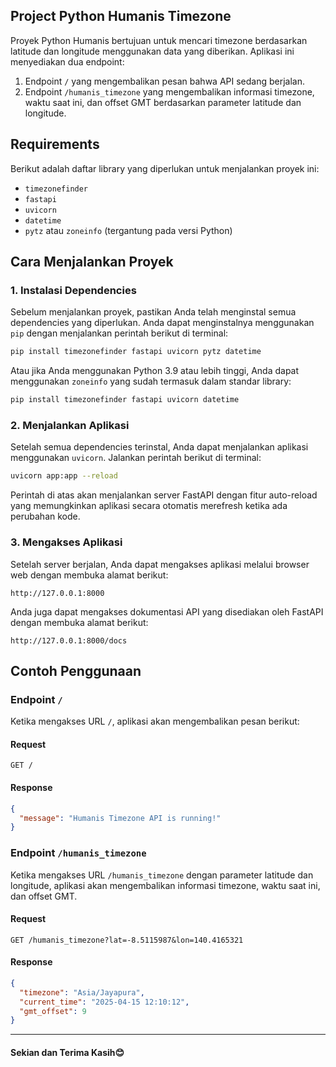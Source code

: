 ## Project Python Humanis Timezone

Proyek Python Humanis bertujuan untuk mencari timezone berdasarkan latitude dan longitude menggunakan data yang diberikan. Aplikasi ini menyediakan dua endpoint:

1. Endpoint `/` yang mengembalikan pesan bahwa API sedang berjalan.
2. Endpoint `/humanis_timezone` yang mengembalikan informasi timezone, waktu saat ini, dan offset GMT berdasarkan parameter latitude dan longitude.

## Requirements
Berikut adalah daftar library yang diperlukan untuk menjalankan proyek ini:
- `timezonefinder`
- `fastapi`
- `uvicorn`
- `datetime`
- `pytz` atau `zoneinfo` (tergantung pada versi Python)

## Cara Menjalankan Proyek

### 1. Instalasi Dependencies
Sebelum menjalankan proyek, pastikan Anda telah menginstal semua dependencies yang diperlukan. Anda dapat menginstalnya menggunakan `pip` dengan menjalankan perintah berikut di terminal:

```bash
pip install timezonefinder fastapi uvicorn pytz datetime
```

Atau jika Anda menggunakan Python 3.9 atau lebih tinggi, Anda dapat menggunakan `zoneinfo` yang sudah termasuk dalam standar library:

```bash
pip install timezonefinder fastapi uvicorn datetime
```

### 2. Menjalankan Aplikasi

Setelah semua dependencies terinstal, Anda dapat menjalankan aplikasi menggunakan `uvicorn`. Jalankan perintah berikut di terminal:

```bash
uvicorn app:app --reload
```

Perintah di atas akan menjalankan server FastAPI dengan fitur auto-reload yang memungkinkan aplikasi secara otomatis merefresh ketika ada perubahan kode.

### 3. Mengakses Aplikasi

Setelah server berjalan, Anda dapat mengakses aplikasi melalui browser web dengan membuka alamat berikut:

```
http://127.0.0.1:8000
```

Anda juga dapat mengakses dokumentasi API yang disediakan oleh FastAPI dengan membuka alamat berikut:

```
http://127.0.0.1:8000/docs
```

## Contoh Penggunaan

### Endpoint `/`

Ketika mengakses URL `/`, aplikasi akan mengembalikan pesan berikut:

#### Request

```
GET /
```

#### Response

```json
{
  "message": "Humanis Timezone API is running!"
}
```

### Endpoint `/humanis_timezone`

Ketika mengakses URL `/humanis_timezone` dengan parameter latitude dan longitude, aplikasi akan mengembalikan informasi timezone, waktu saat ini, dan offset GMT.

#### Request

```
GET /humanis_timezone?lat=-8.5115987&lon=140.4165321
```

#### Response

```json
{
  "timezone": "Asia/Jayapura",
  "current_time": "2025-04-15 12:10:12",
  "gmt_offset": 9
}
```

---

#### Sekian dan Terima Kasih😊